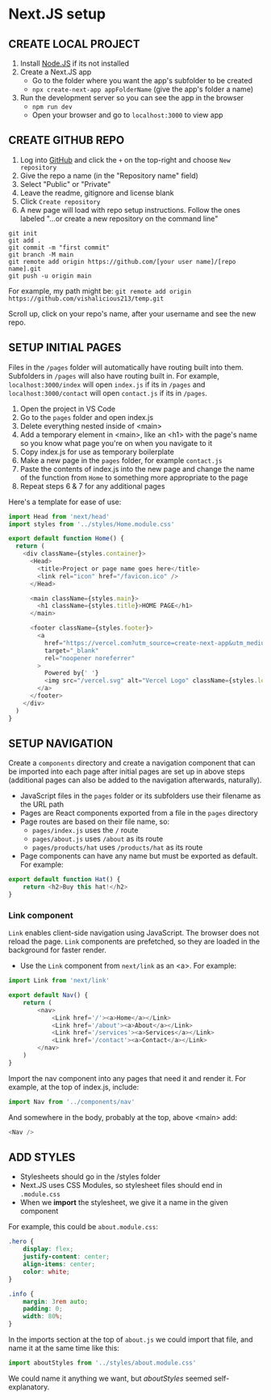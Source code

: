 # Next.JS setup

## CREATE LOCAL PROJECT
1. Install [Node.JS](https://nodejs.org/en/) if its not installed
2. Create a Next.JS app
    * Go to the folder where you want the app's subfolder to be created
    * `npx create-next-app appFolderName` (give the app's folder a name)
3. Run the development server so you can see the app in the browser
    * `npm run dev`
    * Open your browser and go to `localhost:3000` to view app

## CREATE GITHUB REPO
1. Log into [GitHub](https://github.com/new) and click the `+` on the top-right and choose `New repository`
2. Give the repo a name (in the "Repository name" field)
3. Select "Public" or "Private"
4. Leave the readme, gitignore and license blank
5. Click `Create repository`
6. A new page will load with repo setup instructions. Follow the ones labeled "...or create a new repository on the command line"
```
git init
git add .
git commit -m "first commit"
git branch -M main
git remote add origin https://github.com/[your user name]/[repo name].git
git push -u origin main
```
For example, my path might be: 
`git remote add origin https://github.com/vishalicious213/temp.git`

Scroll up, click on your repo's name, after your username and see the new repo.

## SETUP INITIAL PAGES
Files in the `/pages` folder will automatically have routing built into them. Subfolders in `/pages` will also have routing built in. For example, `localhost:3000/index` will open `index.js` if its in `/pages` and `localhost:3000/contact` will open `contact.js` if its in `/pages`.

1. Open the project in VS Code
2. Go to the `pages` folder and open index.js
3. Delete everything nested inside of \<main>
4. Add a temporary element in \<main>, like an \<h1> with the page's name so you know what page you're on when you navigate to it
5. Copy index.js for use as temporary boilerplate
6. Make a new page in the `pages` folder, for example `contact.js`
7. Paste the contents of index.js into the new page and change the name of the function from `Home` to something more appropriate to the page
8. Repeat steps 6 & 7 for any additional pages

Here's a template for ease of use:
```javascript
import Head from 'next/head'
import styles from '../styles/Home.module.css'

export default function Home() {
  return (
    <div className={styles.container}>
      <Head>
        <title>Project or page name goes here</title>
        <link rel="icon" href="/favicon.ico" />
      </Head>

      <main className={styles.main}>
        <h1 className={styles.title}>HOME PAGE</h1>
      </main>

      <footer className={styles.footer}>
        <a
          href="https://vercel.com?utm_source=create-next-app&utm_medium=default-template&utm_campaign=create-next-app"
          target="_blank"
          rel="noopener noreferrer"
        >
          Powered by{' '}
          <img src="/vercel.svg" alt="Vercel Logo" className={styles.logo} />
        </a>
      </footer>
    </div>
  )
}
```

## SETUP NAVIGATION
Create a `components` directory and create a navigation component that can be imported into each page after initial pages are set up in above steps (additional pages can also be added to the navigation afterwards, naturally).
* JavaScript files in the `pages` folder or its subfolders use their filename as the URL path
* Pages are React components exported from a file in the `pages` directory
* Page routes are based on their file name, so:
    * `pages/index.js` uses the `/` route
    * `pages/about.js` uses `/about` as its route
    * `pages/products/hat` uses `/products/hat` as its route
* Page components can have any name but must be exported as default. For example:
```javascript
export default function Hat() {
    return <h2>Buy this hat!</h2>
}
```

### Link component
`Link` enables client-side navigation using JavaScript. The browser does not reload the page. `Link` components are prefetched, so they are loaded in the background for faster render.
* Use the `Link` component from `next/link` as an \<a>. For example:
```javascript
import Link from 'next/link'

export default Nav() {
    return (
        <nav>
            <Link href='/'><a>Home</a></Link>
            <Link href='/about'><a>About</a></Link>
            <Link href='/services'><a>Services</a></Link>
            <Link href='/contact'><a>Contact</a></Link>
        </nav>
    )
}
```

Import the nav component into any pages that need it and render it. For example, at the top of index.js, include:
```javascript
import Nav from '../components/nav'
```
And somewhere in the body, probably at the top, above \<main> add:
```javascript
<Nav />
```

## ADD STYLES
* Stylesheets should go in the /styles folder
* Next.JS uses CSS Modules, so stylesheet files should end in `.module.css`
* When we __import__ the stylesheet, we give it a name in the given component

For example, this could be `about.module.css`:
```css
.hero {
    display: flex;
    justify-content: center;
    align-items: center;
    color: white;
}

.info {
    margin: 3rem auto;
    padding: 0;
    width: 80%;
}
```
In the imports section at the top of `about.js` we could import that file, and name it at the same time like this:
```javascript
import aboutStyles from '../styles/about.module.css'
```
We could name it anything we want, but _aboutStyles_ seemed self-explanatory.